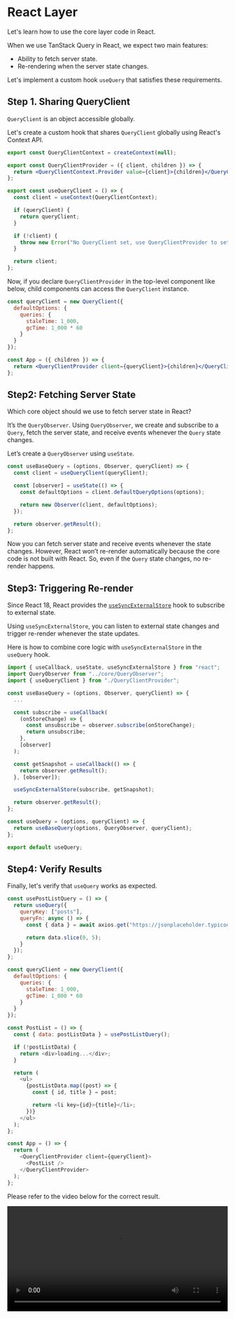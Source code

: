 # React Layer

Let's learn how to use the core layer code in React.

When we use TanStack Query in React, we expect two main features:

- Ability to fetch server state.
- Re-rendering when the server state changes.

Let's implement a custom hook `useQuery` that satisfies these requirements.

## Step 1. Sharing QueryClient

`QueryClient` is an object accessible globally.

Let's create a custom hook that shares `QueryClient` globally using React's Context API.

```jsx
export const QueryClientContext = createContext(null);

export const QueryClientProvider = ({ client, children }) => {
  return <QueryClientContext.Provider value={client}>{children}</QueryClientContext.Provider>;
};

export const useQueryClient = () => {
  const client = useContext(QueryClientContext);

  if (queryClient) {
    return queryClient;
  }

  if (!client) {
    throw new Error("No QueryClient set, use QueryClientProvider to set one");
  }

  return client;
};
```

Now, if you declare `QueryClientProvider` in the top-level component like below, child components can access the `QueryClient` instance.

```jsx
const queryClient = new QueryClient({
  defaultOptions: {
    queries: {
      staleTime: 1_000,
      gcTime: 1_000 * 60
    }
  }
});

const App = ({ children }) => {
  return <QueryClientProvider client={queryClient}>{children}</QueryClientProvider>;
};
```

## Step2: Fetching Server State

Which core object should we use to fetch server state in React?

It’s the `QueryObserver`. Using `QueryObserver`, we create and subscribe to a `Query`, fetch the server state, and receive events whenever the `Query` state changes.

Let’s create a `QueryObserver` using `useState`.

```jsx
const useBaseQuery = (options, Observer, queryClient) => {
  const client = useQueryClient(queryClient);

  const [observer] = useState(() => {
    const defaultOptions = client.defaultQueryOptions(options);

    return new Observer(client, defaultOptions);
  });

  return observer.getResult();
};
```

Now you can fetch server state and receive events whenever the state changes. However, React won’t re-render automatically because the core code is not built with React. So, even if the `Query` state changes, no re-render happens.

## Step3: Triggering Re-render

Since React 18, React provides the [`useSyncExternalStore`](https://ko.react.dev/reference/react/useSyncExternalStore) hook to subscribe to external state.

Using `useSyncExternalStore`, you can listen to external state changes and trigger re-render whenever the state updates.

Here is how to combine core logic with `useSyncExternalStore` in the `useQuery` hook.

```jsx
import { useCallback, useState, useSyncExternalStore } from "react";
import QueryObserver from "../core/QueryObserver";
import { useQueryClient } from "./QueryClientProvider";

const useBaseQuery = (options, Observer, queryClient) => {
  ...

  const subscribe = useCallback(
    (onStoreChange) => {
      const unsubscribe = observer.subscribe(onStoreChange);
      return unsubscribe;
    },
    [observer]
  );

  const getSnapshot = useCallback(() => {
    return observer.getResult();
  }, [observer]);

  useSyncExternalStore(subscribe, getSnapshot);

  return observer.getResult();
};

const useQuery = (options, queryClient) => {
  return useBaseQuery(options, QueryObserver, queryClient);
};

export default useQuery;
```

## Step4: Verify Results

Finally, let's verify that `useQuery` works as expected.

```js
const usePostListQuery = () => {
  return useQuery({
    queryKey: ["posts"],
    queryFn: async () => {
      const { data } = await axios.get("https://jsonplaceholder.typicode.com/posts");

      return data.slice(0, 5);
    }
  });
};

const queryClient = new QueryClient({
  defaultOptions: {
    queries: {
      staleTime: 1_000,
      gcTime: 1_000 * 60
    }
  }
});

const PostList = () => {
  const { data: postListData } = usePostListQuery();

  if (!postListData) {
    return <div>loading...</div>;
  }

  return (
    <ul>
      {postListData.map((post) => {
        const { id, title } = post;

        return <li key={id}>{title}</li>;
      })}
    </ul>
  );
};

const App = () => {
  return (
    <QueryClientProvider client={queryClient}>
      <PostList />
    </QueryClientProvider>
  );
};
```

Please refer to the video below for the correct result.

<video width="100%" height="240" controls>
  <source src="/demo.mov" type="video/mp4">
</video>

